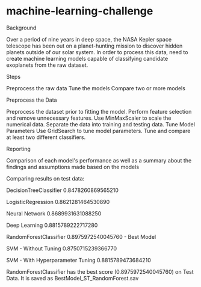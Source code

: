# machine-learning-challenge
Background

Over a period of nine years in deep space, the NASA Kepler space telescope has been out on a planet-hunting mission to discover hidden planets outside of our solar system.
In order to process this data, need to create machine learning models capable of classifying candidate exoplanets from the raw dataset.

Steps

Preprocess the raw data
Tune the models
Compare two or more models

Preprocess the Data

Preprocess the dataset prior to fitting the model.
Perform feature selection and remove unnecessary features.
Use MinMaxScaler to scale the numerical data.
Separate the data into training and testing data.
Tune Model Parameters
Use GridSearch to tune model parameters.
Tune and compare at least two different classifiers.

Reporting

Comparison of each model's performance as well as a summary about the findings and assumptions made based on the models

Comparing results on test data:

DecisionTreeClassifier 0.8478260869565210

LogisticRegression   	 0.8621281464530890

Neural Network		     0.8689931631088250

Deep Learning		       0.8815789222717280

RandomForestClassifier 0.8975972540045760 - Best Model

SVM - Without Tuning	 0.8750715239366770

SVM - With Hyperparameter Tuning		0.8815789473684210

RandomForestClassifier has the best score (0.8975972540045760) on Test Data. It is saved as BestModel_ST_RandomForest.sav
